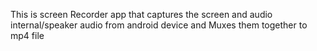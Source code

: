 This is screen Recorder app that captures the screen and audio internal/speaker audio from android device and Muxes them together to mp4 file


